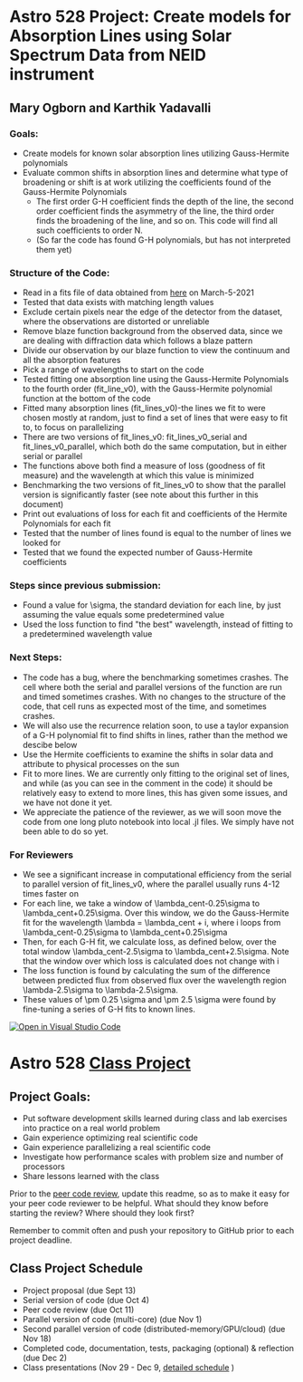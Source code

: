 # Astro 528 Project: Create models for Absorption Lines using Solar Spectrum Data from NEID instrument
## Mary Ogborn and Karthik Yadavalli

### Goals:
* Create models for known solar absorption lines utilizing Gauss-Hermite polynomials
* Evaluate common shifts in absorption lines and determine what type of broadening or shift is at work utilizing the coefficients found of the Gauss-Hermite Polynomials
	* The first order G-H coefficient finds the depth of the line, the second order coefficient finds the asymmetry of the line, the third order finds the broadening of the line, and so on. This code will find all such coefficients to order N.
	* (So far the code has found G-H polynomials, but has not interpreted them yet)

### Structure of the Code:
* Read in a fits file of data obtained from [here](https://neid.ipac.caltech.edu/search_solar.php) on March-5-2021
* Tested that data exists with matching length values
* Exclude certain pixels near the edge of the detector from the dataset, where the observations are distorted or unreliable
* Remove blaze function background from the observed data, since we are dealing with diffraction data which follows a blaze pattern
* Divide our observation by our blaze function to view the continuum and all the absorption features
* Pick a range of wavelengths to start on the code
* Tested fitting one absorption line using the Gauss-Hermite Polynomials to the fourth order (fit_line_v0), with the Gauss-Hermite polynomial function at the bottom of the code
* Fitted many absorption lines (fit_lines_v0)-the lines we fit to were chosen mostly at random, just to find a set of lines that were easy to fit to, to focus on parallelizing
* There are two versions of fit_lines_v0: fit_lines_v0_serial and fit_lines_v0_parallel, which both do the same computation, but in either serial or parallel
* The functions above both find a measure of loss (goodness of fit measure) and the wavelength at which this value is minimized
* Benchmarking the two versions of fit_lines_v0 to show that the parallel version is significantly faster (see note about this further in this document) 
* Print out evaluations of loss for each fit and coefficients of the Hermite Polynomials for each fit
* Tested that the number of lines found is equal to the number of lines we looked for
* Tested that we found the expected number of Gauss-Hermite coefficients

### Steps since previous submission:
* Found a value for \sigma, the standard deviation for each line, by just assuming the value equals some predetermined value
* Used the loss function to find "the best" wavelength, instead of fitting to a predetermined wavelength value

### Next Steps:
* The code has a bug, where the benchmarking sometimes crashes. The cell where both the serial and parallel versions of the function are run and timed sometimes crashes. With no changes to the structure of the code, that cell runs as expected most of the time, and sometimes crashes.
* We will also use the recurrence relation soon, to use a taylor expansion of a G-H polynomial fit to find shifts in lines, rather than the method we descibe below
* Use the Hermite coefficients to examine the shifts in solar data and attribute to physical processes on the sun
* Fit to more lines. We are currently only fitting to the original set of lines, and while (as you can see in the comment in the code) it should be relatively easy to extend to more lines, this has given some issues, and we have not done it yet.
* We appreciate the patience of the reviewer, as we will soon move the code from one long pluto notebook into local .jl files. We simply have not been able to do so yet.

### For Reviewers
* We see a significant increase in computational efficiency from the serial to parallel version of fit_lines_v0, where the parallel usually runs 4-12 times faster on 
* For each line, we take a window of \lambda_cent-0.25\sigma to \lambda_cent+0.25\sigma. Over this window, we do the Gauss-Hermite fit for the wavelength \lambda = \lambda_cent + i, where i loops from \lambda_cent-0.25\sigma to \lambda_cent+0.25\sigma
* Then, for each G-H fit, we calculate loss, as defined below, over the total window \lambda_cent-2.5\sigma to \lambda_cent+2.5\sigma. Note that the window over which loss is calculated does not change with i
* The loss function is found by calculating the sum of the difference between predicted flux from observed flux over the wavelength region \lambda-2.5\sigma to \lambda-2.5\sigma. 
* These values of \pm 0.25 \sigma and \pm 2.5 \sigma were found by fine-tuning a series of G-H fits to known lines.

[![Open in Visual Studio Code](https://classroom.github.com/assets/open-in-vscode-f059dc9a6f8d3a56e377f745f24479a46679e63a5d9fe6f495e02850cd0d8118.svg)](https://classroom.github.com/online_ide?assignment_repo_id=5589173&assignment_repo_type=AssignmentRepo)
# Astro 528 [Class Project](https://psuastro528.github.io/project/)

## Project Goals:  
- Put software development skills learned during class and lab exercises into practice on a real world problem
- Gain experience optimizing real scientific code
- Gain experience parallelizing a real scientific code 
- Investigate how performance scales with problem size and number of processors
- Share lessons learned with the class

Prior to the [peer code review](https://psuastro528.github.io/project/code_reviews/), update this readme, so as to make it easy for your peer code reviewer to be helpful.  What should they know before starting the review?  Where should they look first?  

Remember to commit often and push your repository to GitHub prior to each project deadline.

## Class Project Schedule
- Project proposal (due Sept 13)
- Serial version of code (due Oct 4)
- Peer code review (due Oct 11)
- Parallel version of code (multi-core) (due Nov 1)
- Second parallel version of code (distributed-memory/GPU/cloud) (due Nov 18)
- Completed code, documentation, tests, packaging (optional) & reflection (due Dec 2)
- Class presentations (Nov 29 - Dec 9, [detailed schedule](https://github.com/PsuAstro528/PresentationsSchedule2021) )

